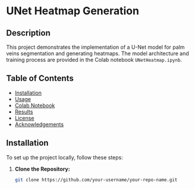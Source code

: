 # UNet Heatmap Generation

## Description
This project demonstrates the implementation of a U-Net model for palm veins segmentation and generating heatmaps. The model architecture and training process are provided in the Colab notebook `UNetHeatmap.ipynb`.

## Table of Contents
- [Installation](#installation)
- [Usage](#usage)
- [Colab Notebook](#colab-notebook)
- [Results](#results)
- [License](#license)
- [Acknowledgements](#acknowledgements)

## Installation
To set up the project locally, follow these steps:

1. **Clone the Repository:**
   ```bash
   git clone https://github.com/your-username/your-repo-name.git

